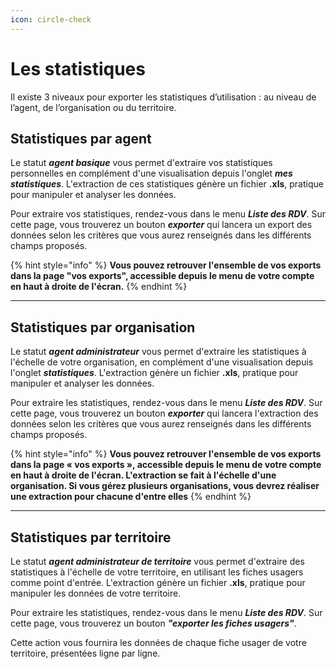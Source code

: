 ```yaml
---
icon: circle-check
---
```


# Les statistiques

Il existe 3 niveaux pour exporter les statistiques d’utilisation : au niveau de l’agent, de l’organisation ou du territoire.

## Statistiques par agent

Le statut _**agent basique**_ vous permet d'extraire vos statistiques personnelles en complément d'une visualisation depuis l'onglet _**mes statistiques**_. L'extraction de ces statistiques génère un fichier **.xls**, pratique pour manipuler et analyser les données.

Pour extraire vos statistiques, rendez-vous dans le menu _**Liste des RDV**_. Sur cette page, vous trouverez un bouton _**exporter**_ qui lancera un export des données selon les critères que vous aurez renseignés dans les différents champs proposés.

{% hint style="info" %}
**Vous pouvez retrouver l'ensemble de vos exports dans la page "vos exports", accessible depuis le menu de votre compte en haut à droite de l'écran.**
{% endhint %}

***

## Statistiques par organisation

Le statut _**agent administrateur**_ vous permet d'extraire les statistiques à l'échelle de votre organisation, en complément d'une visualisation depuis l'onglet _**statistiques**_. L'extraction génère un fichier **.xls**, pratique pour manipuler et analyser les données.

Pour extraire les statistiques, rendez-vous dans le menu _**Liste des RDV**_. Sur cette page, vous trouverez un bouton _**exporter**_ qui lancera l'extraction des données selon les critères que vous aurez renseignés dans les différents champs proposés.

{% hint style="info" %}
**Vous pouvez retrouver l'ensemble de vos exports dans la page « vos exports », accessible depuis le menu de votre compte en haut à droite de l'écran. L'extraction se fait à l'échelle d'une organisation. Si vous gérez plusieurs organisations, vous devrez réaliser une extraction pour chacune d'entre elles**
{% endhint %}

***

## Statistiques par territoire

Le statut _**agent administrateur de territoire**_ vous permet d'extraire des statistiques à l'échelle de votre territoire, en utilisant les fiches usagers comme point d'entrée. L'extraction génère un fichier **.xls**, pratique pour manipuler les données de votre territoire.

Pour extraire les statistiques, rendez-vous dans le menu _**Liste des RDV**_. Sur cette page, vous trouverez un bouton _**"exporter les fiches usagers"**_.

Cette action vous fournira les données de chaque fiche usager de votre territoire, présentées ligne par ligne.
